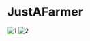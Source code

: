 # JustAFarmer
![1](https://github.com/Bicardine/JustAFarmer/assets/83329675/79af3f17-76dc-44cf-848d-dcbe5684a5f8)
![2](https://github.com/Bicardine/JustAFarmer/assets/83329675/c1344b9d-c14b-496a-a7fc-cf06d0d6ee50)
